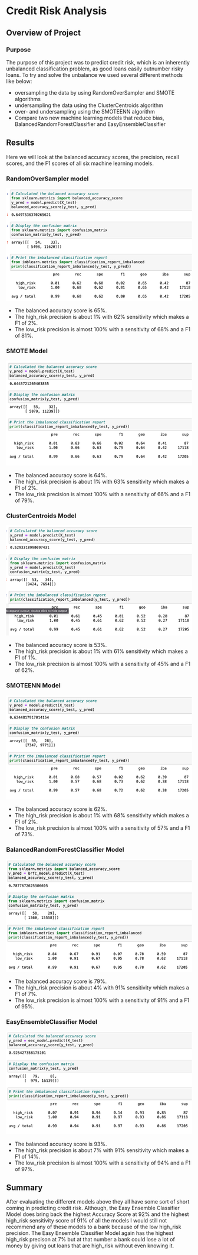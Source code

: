 # Credit Risk Analysis

## Overview of Project

### Purpose

The purpose of this project was to predict credit risk, which is an inherently unbalanced classification problem, as good loans easily outnumber risky loans. To try and solve the unbalance we used several different methods like below:
  
  *	oversampling the data by using RandomOverSampler and SMOTE algorithms
  * undersampling the data using the ClusterCentroids algorithm
  *	over- and undersampling using the SMOTEENN algorithm
  *	Compare two new machine learning models that reduce bias, BalancedRandomForestClassifier and EasyEnsembleClassifier

## Results

Here we will look at the balanced accuracy scores, the precision, recall scores, and the F1 scores of all six machine learning models.

### RandomOverSampler model

![naïve_random.png](https://github.com/SZapata4/Credit_Risk_Analysis/blob/main/Images/naive_random.png)

  *	The balanced accuracy score is 65%.
  *	The high_risk precision is about 1% with 62% sensitivity which makes a F1 of 2%.
  *	The low_risk precision is almost 100% with a sensitivity of 68% and a F1 of 81%.

### SMOTE Model

![smote.png](https://github.com/SZapata4/Credit_Risk_Analysis/blob/main/Images/smote.png)

  *	The balanced accuracy score is 64%.
  *	The high_risk precision is about 1% with 63% sensitivity which makes a F1 of 2%.
  *	The low_risk precision is almost 100% with a sensitivity of 66% and a F1 of 79%.

### ClusterCentroids Model

![cluster_centroids.png](https://github.com/SZapata4/Credit_Risk_Analysis/blob/main/Images/cluster_centroids.png)

  *	The balanced accuracy score is 53%.
  *	The high_risk precision is about 1% with 61% sensitivity which makes a F1 of 1%.
  *	The low_risk precision is almost 100% with a sensitivity of 45% and a F1 of 62%.

### SMOTEENN Model

![smoteenn.png](https://github.com/SZapata4/Credit_Risk_Analysis/blob/main/Images/smoteenn.png)

  *	The balanced accuracy score is 62%.
  *	The high_risk precision is about 1% with 68% sensitivity which makes a F1 of 2%.
  *	The low_risk precision is almost 100% with a sensitivity of 57% and a F1 of 73%.

### BalancedRandomForestClassifier Model

![balanced_random_forest.png](https://github.com/SZapata4/Credit_Risk_Analysis/blob/main/Images/balanced_random_forest.png)

  *	The balanced accuracy score is 79%.
  *	The high_risk precision is about 4% with 91% sensitivity which makes a F1 of 7%.
  *	The low_risk precision is almost 100% with a sensitivity of 91% and a F1 of 95%.

### EasyEnsembleClassifier Model

![AdaBoost.png](https://github.com/SZapata4/Credit_Risk_Analysis/blob/main/Images/AdaBoost.png)

  *	The balanced accuracy score is 93%.
  *	The high_risk precision is about 7% with 91% sensitivity which makes a F1 of 14%.
  *	The low_risk precision is almost 100% with a sensitivity of 94% and a F1 of 97%.


## Summary

After evaluating the different models above they all have some sort of short coming in predicting credit risk. Although, the Easy Ensemble Classifier Model does bring back the highest Accuracy Score at 92% and the highest high_risk sensitivity score of 91% of all the models I would still not recommend any of these models to a bank because of the low high_risk precision. The Easy Ensemble Classifier Model again has the highest high_risk precison at 7% but at that number a bank could lose a lot of money by giving out loans that are high_risk without even knowing it.



